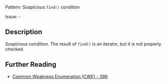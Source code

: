Pattern: Suspicious `find()` condition

Issue: -

## Description

Suspicious condition. The result of `find()` is an iterator, but it is not properly checked.

## Further Reading

* [Common Weakness Enumeration (CWE) - 398](https://cwe.mitre.org/data/definitions/398.html)